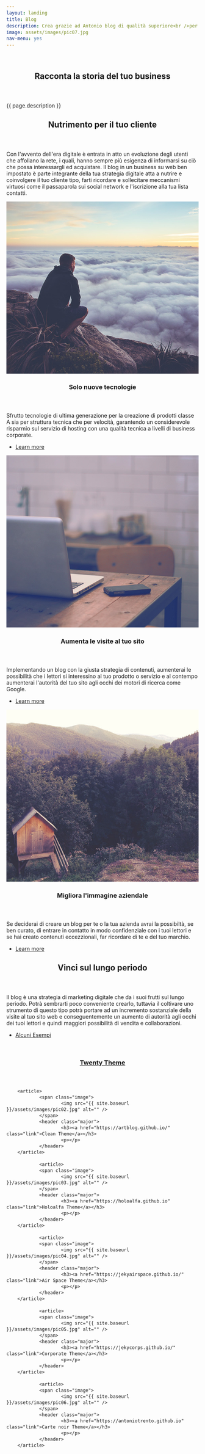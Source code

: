 ```yaml
---
layout: landing
title: Blog
description: Crea grazie ad Antonio blog di qualità superiore<br />per amplificare a dismisura la tua digital strategy.
image: assets/images/pic07.jpg
nav-menu: yes
---
```


<!-- Banner -->
<!-- Note: The "styleN" class below should match that of the header element. -->
<section id="banner" class="style2">
	<div class="inner">
		<span class="image">
			<img src="{{ site.baseurl }}/{{ page.image }}" alt="" />
		</span>
		<header class="major">
			<h1>Racconta la storia del tuo business</h1>
		</header>
		<div class="content">
			<p>{{ page.description }}</p>
		</div>
	</div>
</section>

<!-- Main -->
<div id="main">

<!-- One -->
<section id="one">
	<div class="inner">
		<header class="major">
			<h2>Nutrimento per il tuo cliente</h2>
		</header>
		<p>Con l'avvento dell'era digitale è entrata in atto un evoluzione degli utenti che affollano la rete, i quali, hanno sempre più esigenza di informarsi su ciò che possa interessargli ed acquistare. Il blog in un business su web ben impostato è parte integrante della tua strategia digitale atta a nutrire e coinvolgere il tuo cliente tipo, farti ricordare e sollecitare meccanismi virtuosi come il passaparola sui social network e l'iscrizione alla tua lista contatti.</p>
	</div>
</section>

<!-- Two -->
<section id="two" class="spotlights">
	<section>
		<a href="generic.html" class="image">
			<img src="assets/images/pic08.jpg" alt="" data-position="center center" />
		</a>
		<div class="content">
			<div class="inner">
				<header class="major">
					<h3>Solo nuove tecnologie</h3>
				</header>
				<p>Sfrutto tecnologie di ultima generazione per la creazione di prodotti classe A sia per struttura tecnica che per velocità, garantendo un considerevole risparmio sul servizio di hosting con una qualità tecnica a livelli di business corporate.</p>
				<ul class="actions">
					<li><a href="generic.html" class="button">Learn more</a></li>
				</ul>
			</div>
		</div>
	</section>
	<section>
		<a href="generic.html" class="image">
			<img src="assets/images/pic09.jpg" alt="" data-position="top center" />
		</a>
		<div class="content">
			<div class="inner">
				<header class="major">
					<h3>Aumenta le visite al tuo sito</h3>
				</header>
				<p>Implementando un blog con la giusta strategia di contenuti, aumenterai le possibilit&agrave; che i lettori si interessino al tuo prodotto o servizio e al contempo aumenterai l'autorità del tuo sito agli occhi dei motori di ricerca come Google.</p>
				<ul class="actions">
					<li><a href="generic.html" class="button">Learn more</a></li>
				</ul>
			</div>
		</div>
	</section>
	<section>
		<a href="generic.html" class="image">
			<img src="assets/images/pic10.jpg" alt="" data-position="25% 25%" />
		</a>
		<div class="content">
			<div class="inner">
				<header class="major">
					<h3>Migliora l'immagine aziendale</h3>
				</header>
				<p>Se deciderai di creare un blog per te o la tua azienda avrai la possibilt&agrave;, se ben curato, di entrare in contatto in modo confidenziale con i tuoi lettori e se hai creato contenuti eccezzionali, far ricordare di te e del tuo marchio.</p>
				<ul class="actions">
					<li><a href="generic.html" class="button">Learn more</a></li>
				</ul>
			</div>
		</div>
	</section>
</section>

<!-- Three -->
<section id="three">
	<div class="inner">
		<header class="major">
			<h2>Vinci sul lungo periodo</h2>
		</header>
		<p>Il blog è una strategia di marketing digitale che da i suoi frutti sul lungo periodo. Potr&agrave; sembrarti poco conveniente crearlo, tuttavia il coltivare uno strumento di questo tipo potrà portare ad un incremento sostanziale della visite al tuo sito web e conseguentemente un aumento di autorit&agrave; agli occhi dei tuoi lettori e quindi maggiori possibilit&agrave; di vendita e collaborazioni.</p>
		<ul class="actions">
			<li><a href="#tiles" class="button next scrolly">Alcuni Esempi</a></li>
		</ul>
	</div>
</section>


<section id="tiles" class="tiles">
        <article>
                <span class="image">
                        <img src="{{ site.baseurl }}/assets/images/pic01.jpg" alt="" />
                </span>
                <header class="major">
                        <h3><a href="https://twentyjeky.github.io" class="link">Twenty Theme</a></h3>
                        <p></p>
                </header>
        </article>

        <article>
                <span class="image">
                        <img src="{{ site.baseurl }}/assets/images/pic02.jpg" alt="" />
                </span>
                <header class="major">
                        <h3><a href="https://artblog.github.io/" class="link">Clean Theme</a></h3>
                        <p></p>
                </header>
        </article>

				<article>
                <span class="image">
                        <img src="{{ site.baseurl }}/assets/images/pic03.jpg" alt="" />
                </span>
                <header class="major">
                        <h3><a href="https://holoalfa.github.io" class="link">Holoalfa Theme</a></h3>
                        <p></p>
                </header>
        </article>

				<article>
                <span class="image">
                        <img src="{{ site.baseurl }}/assets/images/pic04.jpg" alt="" />
                </span>
                <header class="major">
                        <h3><a href="https://jekyairspace.github.io/" class="link">Air Space Theme</a></h3>
                        <p></p>
                </header>
        </article>

				<article>
                <span class="image">
                        <img src="{{ site.baseurl }}/assets/images/pic05.jpg" alt="" />
                </span>
                <header class="major">
                        <h3><a href="https://jekycorps.github.io/" class="link">Corporate Theme</a></h3>
                        <p></p>
                </header>
        </article>

				<article>
                <span class="image">
                        <img src="{{ site.baseurl }}/assets/images/pic06.jpg" alt="" />
                </span>
                <header class="major">
                        <h3><a href="https://antoniotrento.github.io" class="link">Carte noir Theme</a></h3>
                        <p></p>
                </header>
        </article>

</section>

</div>
